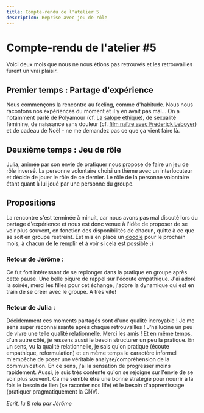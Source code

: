 ```yaml
---
title: Compte-rendu de l'atelier 5
description: Reprise avec jeu de rôle
---
```


# Compte-rendu de l'atelier #5  

Voici deux mois que nous ne nous étions pas retrouvés et les retrouvailles furent un vrai plaisir.  

## Premier temps : Partage d'expérience  

Nous commençons la rencontre au feeling, comme d'habitude. Nous nous racontons nos expériences du moment et il y en avait pas mal...
On a notamment parlé de Polyamour (cf. [La salope éthique](http://www.tabou-editions.com/index.php?controller=attachment&id_attachment=65)), 
de sexualité féminine, de naissance sans douleur (cf. [film naître avec Frederick Leboyer](https://www.youtube.com/watch?v=JLDr00hSiAA)) 
et de cadeau de Noël - ne me demandez pas ce que ça vient faire là.  

## Deuxième temps : Jeu de rôle

Julia, animée par son envie de pratiquer nous propose de faire un jeu de rôle inversé. La personne volontaire choisi un thème 
avec un interlocuteur et décide de jouer le rôle de ce dernier. Le rôle de la personne volontaire étant quant à lui joué par une 
personne du groupe.

## Propositions

La rencontre s'est terminée à minuit, car nous avons pas mal discuté lors du partage d'expérience et nous est donc venue à l'idée de proposer de se voir plus souvent, 
en fonction des disponibilités de chacun, quitte à ce que se soit en groupe restreint.
Est mis en place un [doodle](https://doodle.com/poll/t6i5742y8v6bp84g) pour le prochain mois, à chacun de le remplir et à voir si cela est possible ;)

### Retour de Jérôme :
Ce fut fort intéressant de se replonger dans la pratique en groupe après cette pause. Une belle piqure de rappel sur l'écoute empathique.
J'ai adoré la soirée, merci les filles pour cet échange, j'adore la dynamique qui est en train de se créer avec le groupe. A très vite!  

### Retour de Julia : 
Décidemment ces moments partagés sont d'une qualité incroyable ! Je me sens super reconnaissante après chaque retrouvailles ! J'hallucine un peu de vivre une telle qualité relationnelle. Merci les amis ! 
Et en même temps, d'un autre côté, je ressens aussi le besoin structurer un peu la pratique. En un sens, vu la qualité relationnelle, je sais qu'on pratique (écoute empathique, reformulation) et en même temps le caractère informel m'empêche de poser une véritable analyse/compréhension de la communication. En ce sens, j'ai la sensation de progresser moins rapidement. 
Aussi, je suis très contente qu'on se rejoigne sur l'envie de se voir plus souvent. Ca me semble être une bonne stratégie pour nourrir à la fois le besoin de lien (se raconter nos life) et le besoin d'apprentissage (pratiquer pragmatiquement la CNV). 

*Ecrit, lu & relu par Jérôme*
